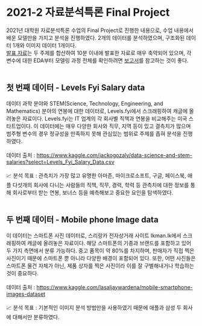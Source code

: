 # 2021-2 자료분석특론 Final Project

2021년 대학원 자료분석특론 수업의 Final Project로 진행한 내용으로, 수업 내용에서 배운 모델만을 가지고 분석을 진행하였다. 2개의 데이터를 분석하였으며, 구조화된 데이터 1개와 이미지 데이터 1개이다.
<br>
[발표 자료](https://github.com/jihye0115/2021-Advanced-Data-Analysis-Final-Project/blob/main/Project%20Presentation.pdf)는 두 주제를 합산하여 10분 이내에 발표한 자료로 매우 축약되어 있으며, 각 변수에 대한 EDA부터 모델링 과정 전체를 확인하려면 [보고서](https://github.com/jihye0115/2021-Advanced-Data-Analysis-Final-Project/blob/main/Project%20Report.pdf)를 참고하는 것이 좋다.
<br/> <br>

## 첫 번째 데이터 - Levels Fyi Salary data
데이터 과학 분야와 STEM(Science, Technology, Engineering, and Mathematics) 분야의 연봉에 대한 데이터로, Levels.fyi에서 스크래핑하여 캐글에 올려놓은 자료이다. Levels.fyi는 IT 업계의 각 회사별 직책과 연봉을 비교해주는 미국 스타트업이다. 이 데이터에는 매우 다양한 회사와 직무, 지역 등이 있고 결측치가 많으며 범주형 변수의 경우 정규성을 만족하지 못해 관심있는 범위로 주제를 좁혀 분석을 진행하였다.
<br/> <br>데이터 출처 : https://www.kaggle.com/jackogozaly/data-science-and-stem-salaries?select=Levels_Fyi_Salary_Data.csv
<br/> <br>
:chart_with_upwards_trend: 분석 목표 : 관측치가 가장 많고 유명한 아마존, 마이크로소프트, 구글, 페이스북, 애플 다섯개의 회사에 다니는 사람들의 직책, 직무, 경력, 학력 등 관측치에 대한 정보를 통해 회사로부터 받는 연봉, 보너스 등을 예측해보고 중요한 요인을 탐색하였다.
<br/> <br>

## 두 번째 데이터 - Mobile phone Image data
이 데이터는 스마트폰 사진 데이터로, 스리랑카 전자상거래 사이트 Ikman.lk에서 스크래핑하여 캐글에 올려놓은 자료이다. 해당 스마트폰의 기종과 브랜드를 포함하고 있어 두 가지 측면에서 분류 가능하다. 중고 품목이 약 80%를 차지하며, 판매자가 직접 찍은 사진이기 때문에 스마트폰 뿐 아니라 다양한 배경이 포함되어 있다. 또한, 어떤 사진들은 스마트폰 물건 자체가 아닌, 제품 상자를 찍은 사진이라 이를 잘 구별해내거나 학습하는 것이 중요하다.
<br/> <br> 데이터 출처 : https://www.kaggle.com/lasaljaywardena/mobile-smartphone-images-dataset
<br/> <br>
:chart_with_upwards_trend: 분석 목표 : 기본적인 이미지 분석 방법만을 사용하였기 때문에 애플과 삼성 두 회사에 대해서만 분류하였다.
<br>
